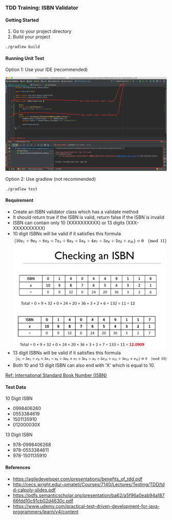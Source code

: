 ### TDD Training: ISBN Validator

#### Getting Started
1. Go to your project directory
2. Build your project
```
./gradlew build  
```

#### Running Unit Test
Option 1: Use your IDE (recommended)

![alt text](https://github.com/pongpon-tienthong/isbnvalidator/raw/master/images/runningJunit.png)

Option 2: Use gradlew (not recommended)
```
./gradlew test
```
#### Requirement
* Create an ISBN validator class which has a validate method
* It should return true if the ISBN is valid, return false if the ISBN is invalid
* ISBN can contain only 10 (XXXXXXXXXX) or 13 digits (XXX-XXXXXXXXXX)
* 10 digit ISBNs will be valid if it satisfies this formula
![alt text](https://github.com/pongpon-tienthong/isbnvalidator/raw/master/images/10DigitFormula.png)
![alt text](https://github.com/pongpon-tienthong/isbnvalidator/raw/master/images/10DigitExample.png)
* 13 digit ISBNs will be valid if it satisfies this formula
![alt text](https://github.com/pongpon-tienthong/isbnvalidator/raw/master/images/13DigitFormula.png)
* Both 10 and 13 digit ISBN can also end with 'X' which is equal to 10.

[Ref: International Standard Book Number (ISBN)](https://en.wikipedia.org/wiki/International_Standard_Book_Number)

#### Test Data
10 Digit ISBN
* 0998406260
* 0553384619
* 1501135910
* 012000030X

13 Digit ISBN
* 978-0998406268
* 978-0553384611
* 978-1501135910

#### References
* https://agiledeveloper.com/presentations/benefits_of_tdd.pdf
* http://cecs.wright.edu/~pmateti/Courses/7140/Lectures/Testing/TDD/tdd-calpoly-slides.pdf
* https://pdfs.semanticscholar.org/presentation/ba62/a5f96a0eab94a18766fdd10c91cb02d4630c.pdf
* https://www.udemy.com/practical-test-driven-development-for-java-programmers/learn/v4/content

